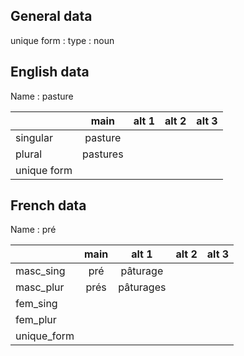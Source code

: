 ## General data

unique form :
type : noun

## English data

Name : pasture

|             |   main   | alt 1 | alt 2 | alt 3 |
| :---------- | :------: | :---: | :---: | ----- |
| singular    | pasture  |       |       |       |
| plural      | pastures |       |       |       |
| unique form |          |       |       |       |

## French data

Name : pré

|             | main |   alt 1   | alt 2 | alt 3 |
| :---------- | :--: | :-------: | :---: | :---: |
| masc_sing   | pré  | pâturage  |       |       |
| masc_plur   | prés | pâturages |       |       |
| fem_sing    |      |           |       |       |
| fem_plur    |      |           |       |       |
| unique_form |      |           |       |       |


